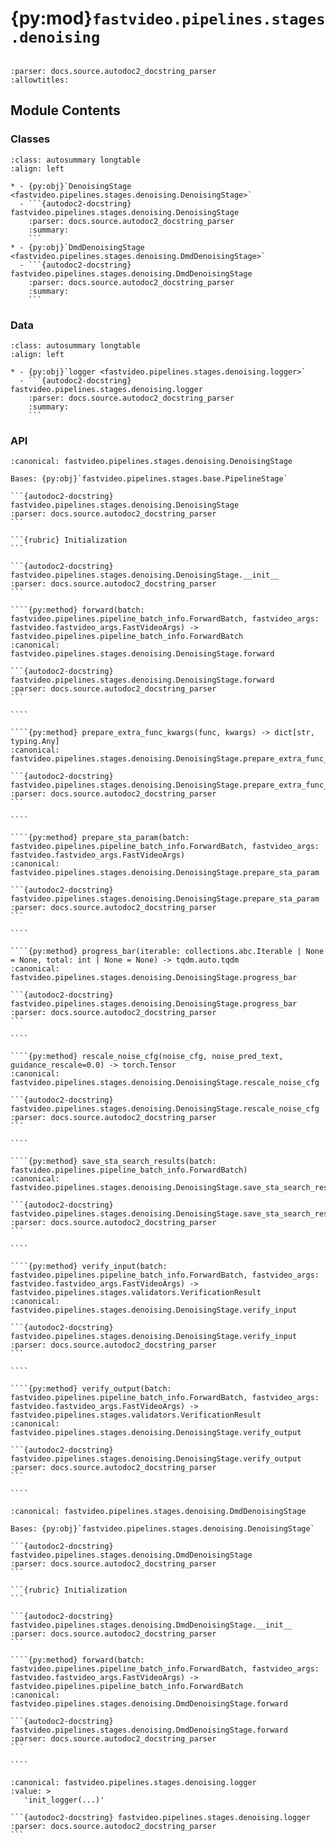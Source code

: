 # {py:mod}`fastvideo.pipelines.stages.denoising`

```{py:module} fastvideo.pipelines.stages.denoising
```

```{autodoc2-docstring} fastvideo.pipelines.stages.denoising
:parser: docs.source.autodoc2_docstring_parser
:allowtitles:
```

## Module Contents

### Classes

````{list-table}
:class: autosummary longtable
:align: left

* - {py:obj}`DenoisingStage <fastvideo.pipelines.stages.denoising.DenoisingStage>`
  - ```{autodoc2-docstring} fastvideo.pipelines.stages.denoising.DenoisingStage
    :parser: docs.source.autodoc2_docstring_parser
    :summary:
    ```
* - {py:obj}`DmdDenoisingStage <fastvideo.pipelines.stages.denoising.DmdDenoisingStage>`
  - ```{autodoc2-docstring} fastvideo.pipelines.stages.denoising.DmdDenoisingStage
    :parser: docs.source.autodoc2_docstring_parser
    :summary:
    ```
````

### Data

````{list-table}
:class: autosummary longtable
:align: left

* - {py:obj}`logger <fastvideo.pipelines.stages.denoising.logger>`
  - ```{autodoc2-docstring} fastvideo.pipelines.stages.denoising.logger
    :parser: docs.source.autodoc2_docstring_parser
    :summary:
    ```
````

### API

`````{py:class} DenoisingStage(transformer, scheduler, pipeline=None)
:canonical: fastvideo.pipelines.stages.denoising.DenoisingStage

Bases: {py:obj}`fastvideo.pipelines.stages.base.PipelineStage`

```{autodoc2-docstring} fastvideo.pipelines.stages.denoising.DenoisingStage
:parser: docs.source.autodoc2_docstring_parser
```

```{rubric} Initialization
```

```{autodoc2-docstring} fastvideo.pipelines.stages.denoising.DenoisingStage.__init__
:parser: docs.source.autodoc2_docstring_parser
```

````{py:method} forward(batch: fastvideo.pipelines.pipeline_batch_info.ForwardBatch, fastvideo_args: fastvideo.fastvideo_args.FastVideoArgs) -> fastvideo.pipelines.pipeline_batch_info.ForwardBatch
:canonical: fastvideo.pipelines.stages.denoising.DenoisingStage.forward

```{autodoc2-docstring} fastvideo.pipelines.stages.denoising.DenoisingStage.forward
:parser: docs.source.autodoc2_docstring_parser
```

````

````{py:method} prepare_extra_func_kwargs(func, kwargs) -> dict[str, typing.Any]
:canonical: fastvideo.pipelines.stages.denoising.DenoisingStage.prepare_extra_func_kwargs

```{autodoc2-docstring} fastvideo.pipelines.stages.denoising.DenoisingStage.prepare_extra_func_kwargs
:parser: docs.source.autodoc2_docstring_parser
```

````

````{py:method} prepare_sta_param(batch: fastvideo.pipelines.pipeline_batch_info.ForwardBatch, fastvideo_args: fastvideo.fastvideo_args.FastVideoArgs)
:canonical: fastvideo.pipelines.stages.denoising.DenoisingStage.prepare_sta_param

```{autodoc2-docstring} fastvideo.pipelines.stages.denoising.DenoisingStage.prepare_sta_param
:parser: docs.source.autodoc2_docstring_parser
```

````

````{py:method} progress_bar(iterable: collections.abc.Iterable | None = None, total: int | None = None) -> tqdm.auto.tqdm
:canonical: fastvideo.pipelines.stages.denoising.DenoisingStage.progress_bar

```{autodoc2-docstring} fastvideo.pipelines.stages.denoising.DenoisingStage.progress_bar
:parser: docs.source.autodoc2_docstring_parser
```

````

````{py:method} rescale_noise_cfg(noise_cfg, noise_pred_text, guidance_rescale=0.0) -> torch.Tensor
:canonical: fastvideo.pipelines.stages.denoising.DenoisingStage.rescale_noise_cfg

```{autodoc2-docstring} fastvideo.pipelines.stages.denoising.DenoisingStage.rescale_noise_cfg
:parser: docs.source.autodoc2_docstring_parser
```

````

````{py:method} save_sta_search_results(batch: fastvideo.pipelines.pipeline_batch_info.ForwardBatch)
:canonical: fastvideo.pipelines.stages.denoising.DenoisingStage.save_sta_search_results

```{autodoc2-docstring} fastvideo.pipelines.stages.denoising.DenoisingStage.save_sta_search_results
:parser: docs.source.autodoc2_docstring_parser
```

````

````{py:method} verify_input(batch: fastvideo.pipelines.pipeline_batch_info.ForwardBatch, fastvideo_args: fastvideo.fastvideo_args.FastVideoArgs) -> fastvideo.pipelines.stages.validators.VerificationResult
:canonical: fastvideo.pipelines.stages.denoising.DenoisingStage.verify_input

```{autodoc2-docstring} fastvideo.pipelines.stages.denoising.DenoisingStage.verify_input
:parser: docs.source.autodoc2_docstring_parser
```

````

````{py:method} verify_output(batch: fastvideo.pipelines.pipeline_batch_info.ForwardBatch, fastvideo_args: fastvideo.fastvideo_args.FastVideoArgs) -> fastvideo.pipelines.stages.validators.VerificationResult
:canonical: fastvideo.pipelines.stages.denoising.DenoisingStage.verify_output

```{autodoc2-docstring} fastvideo.pipelines.stages.denoising.DenoisingStage.verify_output
:parser: docs.source.autodoc2_docstring_parser
```

````

`````

`````{py:class} DmdDenoisingStage(transformer, scheduler)
:canonical: fastvideo.pipelines.stages.denoising.DmdDenoisingStage

Bases: {py:obj}`fastvideo.pipelines.stages.denoising.DenoisingStage`

```{autodoc2-docstring} fastvideo.pipelines.stages.denoising.DmdDenoisingStage
:parser: docs.source.autodoc2_docstring_parser
```

```{rubric} Initialization
```

```{autodoc2-docstring} fastvideo.pipelines.stages.denoising.DmdDenoisingStage.__init__
:parser: docs.source.autodoc2_docstring_parser
```

````{py:method} forward(batch: fastvideo.pipelines.pipeline_batch_info.ForwardBatch, fastvideo_args: fastvideo.fastvideo_args.FastVideoArgs) -> fastvideo.pipelines.pipeline_batch_info.ForwardBatch
:canonical: fastvideo.pipelines.stages.denoising.DmdDenoisingStage.forward

```{autodoc2-docstring} fastvideo.pipelines.stages.denoising.DmdDenoisingStage.forward
:parser: docs.source.autodoc2_docstring_parser
```

````

`````

````{py:data} logger
:canonical: fastvideo.pipelines.stages.denoising.logger
:value: >
   'init_logger(...)'

```{autodoc2-docstring} fastvideo.pipelines.stages.denoising.logger
:parser: docs.source.autodoc2_docstring_parser
```

````

